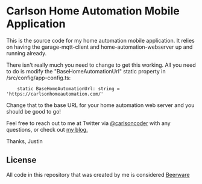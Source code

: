 # Carlson Home Automation Mobile Application

This is the source code for my home automation mobile application.  It relies on having the garage-mqtt-client and home-automation-webserver up and running already.

There isn't really much you need to change to get this working.  All you need to do is modify the "BaseHomeAutomationUrl" static property in /src/config/app-config.ts:

        static BaseHomeAutomationUrl: string = 'https://carlsonhomeautomation.com/'

Change that to the base URL for your home automation web server and you should be good to go!

Feel free to reach out to me at Twitter via [@carlsoncoder](https://twitter.com/carlsoncoder "@carlsoncoder") with any questions, or check out [my blog.](http://www.carlsoncoder.com/ "Carlson Coder Blog")

Thanks,
Justin

License
----
All code in this repository that was created by me is considered [Beerware](http://en.wikipedia.org/wiki/Beerware "Beerware")
